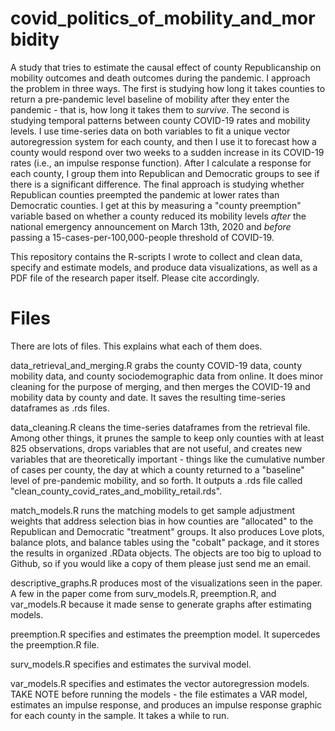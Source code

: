 # covid_politics_of_mobility_and_morbidity
A study that tries to estimate the causal effect of county Republicanship on mobility outcomes and death outcomes during the pandemic. I approach the problem in three ways. The first is studying how long it takes counties to return a pre-pandemic level baseline of mobility after they enter the pandemic - that is, how long it takes them to *survive*. The second is studying temporal patterns between county COVID-19 rates and mobility levels. I use time-series data on both variables to fit a unique vector autoregression system for each county, and then I use it to forecast how a county would respond over two weeks to a sudden increase in its COVID-19 rates (i.e., an impulse response function). After I calculate a response for each county, I group them into Republican and Democratic groups to see if there is a significant difference. The final approach is studying whether Republican counties preempted the pandemic at lower rates than Democratic counties. I get at this by measuring a "county preemption" variable based on whether a county reduced its mobility levels *after* the national emergency announcement on March 13th, 2020 and *before* passing a 15-cases-per-100,000-people threshold of COVID-19.

This repository contains the R-scripts I wrote to collect and clean data, specify and estimate models, and produce data visualizations, as well as a PDF file of the research paper itself. Please cite accordingly. 


# Files

There are lots of files. This explains what each of them does. <br />

data_retrieval_and_merging.R grabs the county COVID-19 data, county mobility data, and county sociodemographic data from online. It does minor cleaning for the purpose of merging, and then merges the COVID-19 and mobility data by county and date. It saves the resulting time-series dataframes as .rds files. <br />

data_cleaning.R cleans the time-series dataframes from the retrieval file. Among other things, it prunes the sample to keep only counties with at least 825 observations, drops variables that are not useful, and creates new variables that are theoretically important - things like the cumulative number of cases per county, the day at which a county returned to a "baseline" level of pre-pandemic mobility, and so forth. It outputs a .rds file called "clean_county_covid_rates_and_mobility_retail.rds". <br />

match_models.R runs the matching models to get sample adjustment weights that address selection bias in how counties are "allocated" to the Republican and Democratic "treatment" groups. It also produces Love plots, balance plots, and balance tables using the "cobalt" package, and it stores the results in organized .RData objects. The objects are too big to upload to Github, so if you would like a copy of them please just send me an email. <br />

descriptive_graphs.R produces most of the visualizations seen in the paper. A few in the paper come from surv_models.R, preemption.R, and var_models.R because it made sense to generate graphs after estimating models. <br />

preemption.R specifies and estimates the preemption model. It supercedes the preemption.R file. <br />

surv_models.R specifies and estimates the survival model. <br />

var_models.R specifies and estimates the vector autoregression models. TAKE NOTE before running the models - the file estimates a VAR model, estimates an impulse response, and produces an impulse response graphic for each county in the sample. It takes a while to run.




